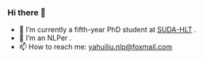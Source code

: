 ### Hi there 👋

- 🔭 I’m currently a fifth-year PhD student at [SUDA-HLT](https://github.com/SUDA-LA) .
- 🌱 I’m an NLPer .
- 📫 How to reach me: yahuiliu.nlp@foxmail.com
